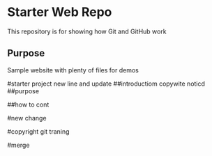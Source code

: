# Starter Web Repo

This repository is for showing how Git and GitHub work

## Purpose

Sample website with plenty of files for demos

#starter project
   new line and update
##introductiom
 copywite noticd
##purpose
 
##how to cont

#new change

#copyright
git traning

#merge
